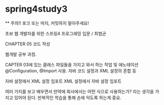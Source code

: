 # spring4study3

** 주의!! 포크 또는 머지, 커밋하지 말아주세요!

초보 웹 개발자를 위한 스프링4 프로그래밍 입문 / 최범균

CHAPTER 05 코드 작성

웹개발 공부 과정.

CAPTER 03에 있는 클래스 파일들을 가지고 와서 하는 작업 및 애노테이션 @Configuration, @Import 사용.
자바 코드 설정과 XML 설정의 혼합 등

자바 설정에서 XML 설정 임포트
XML 설정에서 자바 설정 임포트

여러 가지를 보고 배우면서 만약에 회사에서는 어떤 식으로 사용하는가? 라는 생각을 가지고 있어야 된다.
반복적인 학습을 통해 손에 익도록 하는게 중요.
